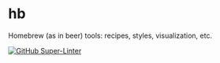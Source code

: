 # hb
Homebrew (as in beer) tools: recipes, styles, visualization, etc.

[![GitHub Super-Linter](https://github.com/alelog/hb/workflows/Lint%20Code%20Base/badge.svg)](https://github.com/marketplace/actions/super-linter)
